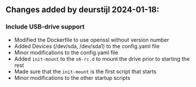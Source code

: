 ## Changes added by deurstijl 2024-01-18:

### Include USB-drive support
- Modified the Dockerfile to use openssl without version number
- Added Devices (/dev/sda, /dev/sda1) to the config.yaml file
- Minor modifications to the config.yaml file
- Added `init-mount` to the `s6-rc.d` to mount the drive prior to starting the rest
- Made sure that the `init-mount` is the first script that starts
- Minor modifications to the other startup scripts

